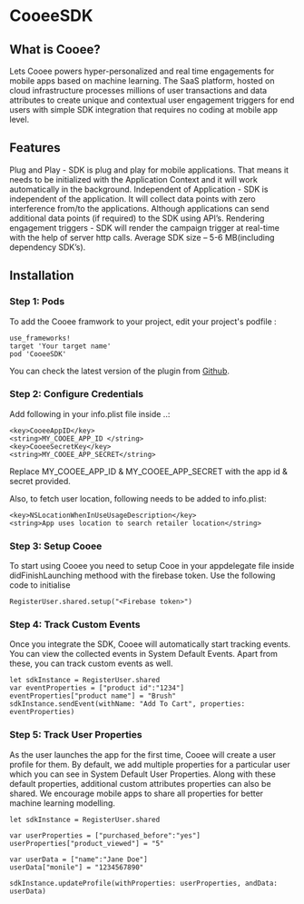 # CooeeSDK

## What is Cooee?

Lets Cooee powers hyper-personalized and real time engagements for mobile apps based on machine learning. The SaaS platform, hosted on cloud infrastructure processes millions of user transactions and data attributes to create unique and contextual user engagement triggers for end users with simple SDK integration that requires no coding at mobile app level.

## Features

Plug and Play - SDK is plug and play for mobile applications. That means it needs to be initialized with the Application Context and it will work automatically in the background.
Independent of Application - SDK is independent of the application. It will collect data points with zero interference from/to the applications. Although applications can send additional data points (if required) to the SDK using API’s.
Rendering engagement triggers - SDK will render the campaign trigger at real-time with the help of server http calls.
Average SDK size – 5-6 MB(including dependency SDK’s).

## Installation

### Step 1: Pods

To add the Cooee framwork to your project, edit your project's podfile :

```
use_frameworks!
target 'Your target name'
pod 'CooeeSDK'
```
You can check the latest version of the plugin from [Github](https://github.com/suriForIOS/Cooee).

### Step 2: Configure Credentials

Add following in your info.plist file inside  <dict>..</dict>:

```
<key>CooeeAppID</key>
<string>MY_COOEE_APP_ID </string>
<key>CooeeSecretKey</key>
<string>MY_COOEE_APP_SECRET</string>
```

Replace MY_COOEE_APP_ID & MY_COOEE_APP_SECRET with the app id & secret provided.

Also, to fetch user location, following needs to be added to info.plist:

```
<key>NSLocationWhenInUseUsageDescription</key>
<string>App uses location to search retailer location</string>
```

### Step 3:  Setup Cooee

To start using Cooee you need to setup Cooe in your appdelegate file inside didFinishLaunching methood with the firebase token. Use the following code to initialise

```
RegisterUser.shared.setup("<Firebase token>")
```


### Step 4: Track Custom Events

Once you integrate the SDK, Cooee will automatically start tracking events. You can view the collected events in System Default Events. Apart from these, you can track custom events as well.

```
let sdkInstance = RegisterUser.shared
var eventProperties = ["product id":"1234"]
eventProperties["product name"] = "Brush"
sdkInstance.sendEvent(withName: "Add To Cart", properties: eventProperties)
```

### Step 5: Track User Properties

As the user launches the app for the first time, Cooee will create a user profile for them. By default, we add multiple properties for a particular user which you can see in System Default User Properties. Along with these default properties, additional custom attributes properties can also be shared. We encourage mobile apps to share all properties for better machine learning modelling.


```
let sdkInstance = RegisterUser.shared

var userProperties = ["purchased_before":"yes"]
userProperties["product_viewed"] = "5"

var userData = ["name":"Jane Doe"]
userData["monile"] = "1234567890"

sdkInstance.updateProfile(withProperties: userProperties, andData: userData)
```
